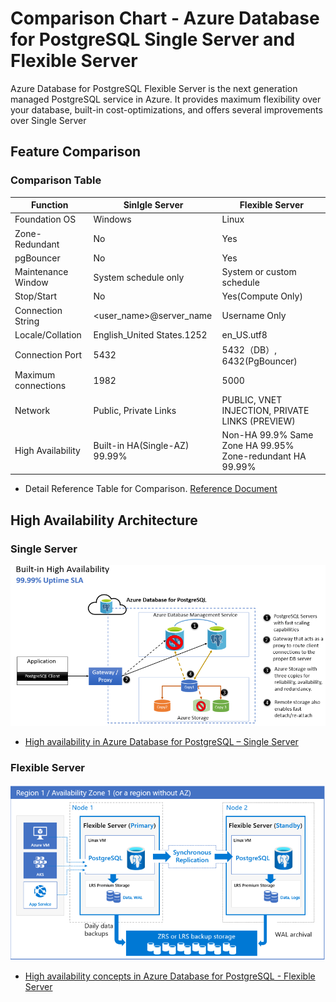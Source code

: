 # Comparison Chart - Azure Database for PostgreSQL Single Server and Flexible Server

Azure Database for PostgreSQL Flexible Server is the next generation managed PostgreSQL service in Azure. It provides maximum flexibility over your database, built-in cost-optimizations, and offers several improvements over Single Server

## Feature Comparison

### Comparison Table

|Function|Sinlgle Server|Flexible Server|
|--------|--------------|---------------|
|Foundation OS|Windows|Linux|
|Zone-Redundant|No|Yes|
|pgBouncer|No|Yes|
|Maintenance Window|System schedule only|System or custom schedule|
|Stop/Start|No|Yes(Compute Only)|
|Connection String|<user_name>@server_name| Username Only|
|Locale/Collation|English_United States.1252|en_US.utf8|
|Connection Port|5432|5432（DB）, 6432(PgBouncer)|
|Maximum connections|1982|5000|
|Network|Public, Private Links|PUBLIC, VNET INJECTION, PRIVATE LINKS (PREVIEW)|
|High Availability|Built-in HA(Single-AZ) 99.99%|Non-HA 99.9% Same Zone HA 99.95% Zone-redundant HA 99.99%|

- Detail Reference Table for Comparison. [Reference Document](https://learn.microsoft.com/en-us/azure/postgresql/flexible-server/concepts-compare-single-server-flexible-server#comparison-table)

## High Availability Architecture

### Single Server

![Single Server High Availability](./img/03_01_Single_Server_Architecture.png)
- [High availability in Azure Database for PostgreSQL – Single Server](https://learn.microsoft.com/en-us/azure/postgresql/single-server/concepts-high-availability)

### Flexible Server

![Flexible Server High Availability](./img/03_02_Flexible_Server_Architecture.png)
- [High availability concepts in Azure Database for PostgreSQL - Flexible Server](https://learn.microsoft.com/en-us/azure/postgresql/flexible-server/concepts-high-availability)
